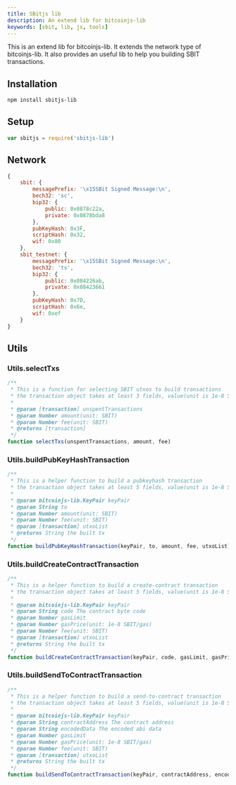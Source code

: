 ```yaml
---
title: SBitjs lib
description: An extend lib for bitcoinjs-lib
keywords: [sbit, lib, js, tools]
---
```


This is an extend lib for bitcoinjs-lib.
It extends the network type of bitcoinjs-lib.
It also provides an useful lib to help you building SBIT transactions.

## Installation

``` bash
npm install sbitjs-lib
```

## Setup

``` javascript
var sbitjs = require('sbitjs-lib')
```

## Network

```js
{
    sbit: {
        messagePrefix: '\x15SBit Signed Message:\n',
        bech32: 'sc',
        bip32: {
            public: 0x0878c22a,
            private: 0x0878bda8
        },
        pubKeyHash: 0x3F,
        scriptHash: 0x32,
        wif: 0x80
    },
    sbit_testnet: {
        messagePrefix: '\x15SBit Signed Message:\n',
        bech32: 'ts',
        bip32: {
            public: 0x084226ab,
            private: 0x08423661
        },
        pubKeyHash: 0x7D,
        scriptHash: 0x6e,
        wif: 0xef
    }
}

```

## Utils

### Utils.selectTxs

```javascript
/**
 * This is a function for selecting SBIT utxos to build transactions
 * the transaction object takes at least 3 fields, value(unit is 1e-8 SBIT) , confirmations and isStake
 *
 * @param [transaction] unspentTransactions
 * @param Number amount(unit: SBIT)
 * @param Number fee(unit: SBIT)
 * @returns [transaction]
 */
function selectTxs(unspentTransactions, amount, fee)
```

### Utils.buildPubKeyHashTransaction

```javascript
/**
 * This is a helper function to build a pubkeyhash transaction
 * the transaction object takes at least 5 fields, value(unit is 1e-8 SBIT), confirmations, isStake, hash and pos
 *
 * @param bitcoinjs-lib.KeyPair keyPair
 * @param String to
 * @param Number amount(unit: SBIT)
 * @param Number fee(unit: SBIT)
 * @param [transaction] utxoList
 * @returns String the built tx
 */
function buildPubKeyHashTransaction(keyPair, to, amount, fee, utxoList)
```
### Utils.buildCreateContractTransaction

```javascript
/**
 * This is a helper function to build a create-contract transaction
 * the transaction object takes at least 5 fields, value(unit is 1e-8 SBIT), confirmations, isStake, hash and pos
 *
 * @param bitcoinjs-lib.KeyPair keyPair
 * @param String code The contract byte code
 * @param Number gasLimit
 * @param Number gasPrice(unit: 1e-8 SBIT/gas)
 * @param Number fee(unit: SBIT)
 * @param [transaction] utxoList
 * @returns String the built tx
 */
function buildCreateContractTransaction(keyPair, code, gasLimit, gasPrice, fee, utxoList)
```
### Utils.buildSendToContractTransaction

```javascript
/**
 * This is a helper function to build a send-to-contract transaction
 * the transaction object takes at least 5 fields, value(unit is 1e-8 SBIT), confirmations, isStake, hash and pos
 *
 * @param bitcoinjs-lib.KeyPair keyPair
 * @param String contractAddress The contract address
 * @param String encodedData The encoded abi data
 * @param Number gasLimit
 * @param Number gasPrice(unit: 1e-8 SBIT/gas)
 * @param Number fee(unit: SBIT)
 * @param [transaction] utxoList
 * @returns String the built tx
 */
function buildSendToContractTransaction(keyPair, contractAddress, encodedData, gasLimit, gasPrice, fee, utxoList)
```